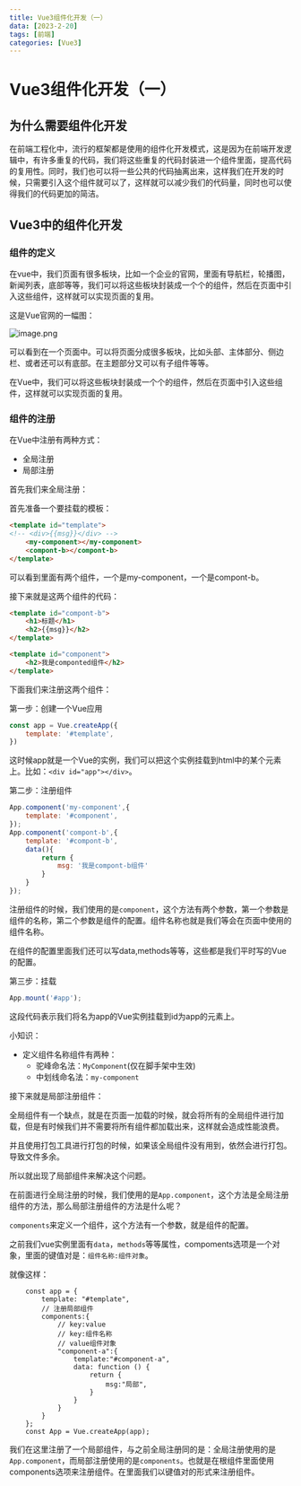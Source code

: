 ```yaml
---
title: Vue3组件化开发（一）
data: [2023-2-20]
tags: [前端]
categories: [Vue3]
---
```


# Vue3组件化开发（一）

## 为什么需要组件化开发

在前端工程化中，流行的框架都是使用的组件化开发模式，这是因为在前端开发逻辑中，有许多重复的代码，我们将这些重复的代码封装进一个组件里面，提高代码的复用性。同时，我们也可以将一些公共的代码抽离出来，这样我们在开发的时候，只需要引入这个组件就可以了，这样就可以减少我们的代码量，同时也可以使得我们的代码更加的简洁。

## Vue3中的组件化开发

### 组件的定义

在vue中，我们页面有很多板块，比如一个企业的官网，里面有导航栏，轮播图，新闻列表，底部等等，我们可以将这些板块封装成一个个的组件，然后在页面中引入这些组件，这样就可以实现页面的复用。

这是Vue官网的一幅图：

![image.png](https://p9-juejin.byteimg.com/tos-cn-i-k3u1fbpfcp/fdc39bc668b74022a6dde247f7d3c306~tplv-k3u1fbpfcp-watermark.image?)

可以看到在一个页面中。可以将页面分成很多板块，比如头部、主体部分、侧边栏、或者还可以有底部。在主题部分又可以有子组件等等。

在Vue中，我们可以将这些板块封装成一个个的组件，然后在页面中引入这些组件，这样就可以实现页面的复用。

### 组件的注册

在Vue中注册有两种方式：

- 全局注册
- 局部注册

首先我们来全局注册：

首先准备一个要挂载的模板：

```html
<template id="template">
<!-- <div>{{msg}}</div> -->
    <my-component></my-component>
    <compont-b></compont-b>
</template>
```

可以看到里面有两个组件，一个是my-component，一个是compont-b。

接下来就是这两个组件的代码：

```html
<template id="compont-b">
    <h1>标题</h1>
    <h2>{{msg}}</h2>
</template>
```

```html
<template id="component">
    <h2>我是componted组件</h2>
</template>
```

下面我们来注册这两个组件：

第一步：创建一个Vue应用

```js
const app = Vue.createApp({
    template: '#template',
})
```

这时候app就是一个Vue的实例，我们可以把这个实例挂载到html中的某个元素上。比如：`<div id="app"></div>`。

第二步：注册组件

```js
App.component('my-component',{
    template: '#component',
});
App.component('compont-b',{
    template: '#compont-b',
    data(){
        return {
            msg: '我是compont-b组件'
        }
    }
});
```

注册组件的时候，我们使用的是`component`，这个方法有两个参数，第一个参数是组件的名称，第二个参数是组件的配置。组件名称也就是我们等会在页面中使用的组件名称。

在组件的配置里面我们还可以写data,methods等等，这些都是我们平时写的Vue的配置。

第三步：挂载

```js
App.mount('#app');
```

这段代码表示我们将名为app的Vue实例挂载到id为app的元素上。


小知识：

- 定义组件名称组件有两种：
    - 驼峰命名法：`MyComponent`(仅在脚手架中生效)
    - 中划线命名法：`my-component`

接下来就是局部注册组件：

全局组件有一个缺点，就是在页面一加载的时候，就会将所有的全局组件进行加载，但是有时候我们并不需要将所有组件都加载出来，这样就会造成性能浪费。

并且使用打包工具进行打包的时候，如果该全局组件没有用到，依然会进行打包。导致文件多余。

所以就出现了局部组件来解决这个问题。

在前面进行全局注册的时候，我们使用的是`App.component`，这个方法是全局注册组件的方法，那么局部注册组件的方法是什么呢？

`components`来定义一个组件，这个方法有一个参数，就是组件的配置。

之前我们vue实例里面有`data`，`methods`等等属性，compoments选项是一个对象，里面的键值对是：`组件名称:组件对象`。

就像这样：

```vue
    const app = {
        template: "#template",
        // 注册局部组件
        components:{
            // key:value
            // key:组件名称
            // value组件对象
            "component-a":{
                template:"#component-a",
                data: function () {
                    return {
                        msg:"局部",
                    }
                }
            }
        }
    };
    const App = Vue.createApp(app);
```

我们在这里注册了一个局部组件，与之前全局注册同的是：全局注册使用的是`App.component`，而局部注册使用的是`components`。也就是在根组件里面使用components选项来注册组件。在里面我们以键值对的形式来注册组件。